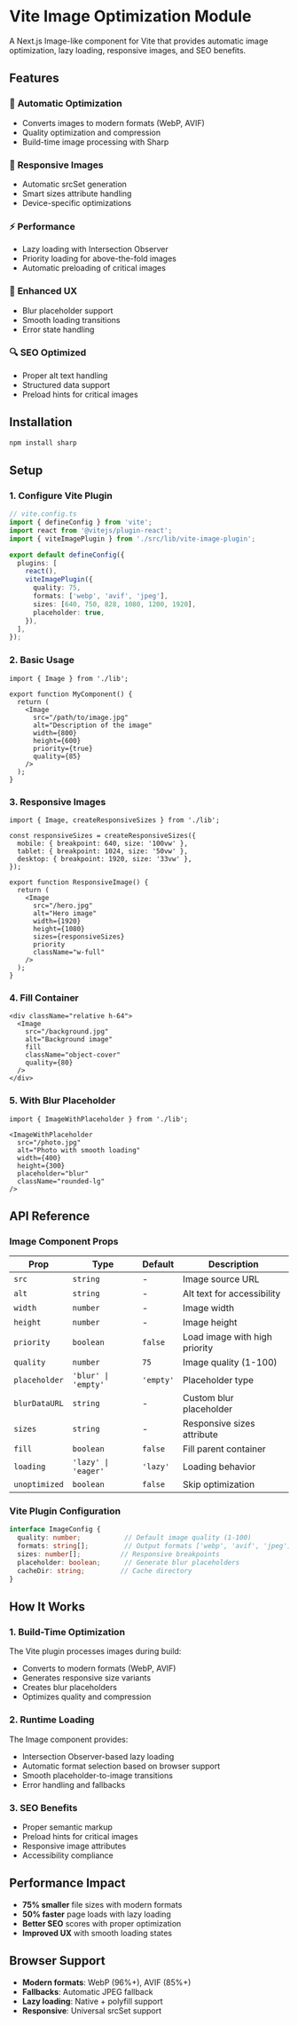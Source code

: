 # Vite Image Optimization Module

A Next.js Image-like component for Vite that provides automatic image optimization, lazy loading, responsive images, and SEO benefits.

## Features

### 🚀 **Automatic Optimization**
- Converts images to modern formats (WebP, AVIF)
- Quality optimization and compression
- Build-time image processing with Sharp

### 📱 **Responsive Images**
- Automatic srcSet generation
- Smart sizes attribute handling
- Device-specific optimizations

### ⚡ **Performance**
- Lazy loading with Intersection Observer
- Priority loading for above-the-fold images
- Automatic preloading of critical images

### 🎨 **Enhanced UX**
- Blur placeholder support
- Smooth loading transitions
- Error state handling

### 🔍 **SEO Optimized**
- Proper alt text handling
- Structured data support
- Preload hints for critical images

## Installation

```bash
npm install sharp
```

## Setup

### 1. Configure Vite Plugin

```typescript
// vite.config.ts
import { defineConfig } from 'vite';
import react from '@vitejs/plugin-react';
import { viteImagePlugin } from './src/lib/vite-image-plugin';

export default defineConfig({
  plugins: [
    react(),
    viteImagePlugin({
      quality: 75,
      formats: ['webp', 'avif', 'jpeg'],
      sizes: [640, 750, 828, 1080, 1200, 1920],
      placeholder: true,
    }),
  ],
});
```

### 2. Basic Usage

```tsx
import { Image } from './lib';

export function MyComponent() {
  return (
    <Image
      src="/path/to/image.jpg"
      alt="Description of the image"
      width={800}
      height={600}
      priority={true}
      quality={85}
    />
  );
}
```

### 3. Responsive Images

```tsx
import { Image, createResponsiveSizes } from './lib';

const responsiveSizes = createResponsiveSizes({
  mobile: { breakpoint: 640, size: '100vw' },
  tablet: { breakpoint: 1024, size: '50vw' },
  desktop: { breakpoint: 1920, size: '33vw' },
});

export function ResponsiveImage() {
  return (
    <Image
      src="/hero.jpg"
      alt="Hero image"
      width={1920}
      height={1080}
      sizes={responsiveSizes}
      priority
      className="w-full"
    />
  );
}
```

### 4. Fill Container

```tsx
<div className="relative h-64">
  <Image
    src="/background.jpg"
    alt="Background image"
    fill
    className="object-cover"
    quality={80}
  />
</div>
```

### 5. With Blur Placeholder

```tsx
import { ImageWithPlaceholder } from './lib';

<ImageWithPlaceholder
  src="/photo.jpg"
  alt="Photo with smooth loading"
  width={400}
  height={300}
  placeholder="blur"
  className="rounded-lg"
/>
```

## API Reference

### Image Component Props

| Prop | Type | Default | Description |
|------|------|---------|-------------|
| `src` | `string` | - | Image source URL |
| `alt` | `string` | - | Alt text for accessibility |
| `width` | `number` | - | Image width |
| `height` | `number` | - | Image height |
| `priority` | `boolean` | `false` | Load image with high priority |
| `quality` | `number` | `75` | Image quality (1-100) |
| `placeholder` | `'blur' \| 'empty'` | `'empty'` | Placeholder type |
| `blurDataURL` | `string` | - | Custom blur placeholder |
| `sizes` | `string` | - | Responsive sizes attribute |
| `fill` | `boolean` | `false` | Fill parent container |
| `loading` | `'lazy' \| 'eager'` | `'lazy'` | Loading behavior |
| `unoptimized` | `boolean` | `false` | Skip optimization |

### Vite Plugin Configuration

```typescript
interface ImageConfig {
  quality: number;           // Default image quality (1-100)
  formats: string[];         // Output formats ['webp', 'avif', 'jpeg']
  sizes: number[];          // Responsive breakpoints
  placeholder: boolean;      // Generate blur placeholders
  cacheDir: string;         // Cache directory
}
```

## How It Works

### 1. Build-Time Optimization
The Vite plugin processes images during build:
- Converts to modern formats (WebP, AVIF)
- Generates responsive size variants
- Creates blur placeholders
- Optimizes quality and compression

### 2. Runtime Loading
The Image component provides:
- Intersection Observer-based lazy loading
- Automatic format selection based on browser support
- Smooth placeholder-to-image transitions
- Error handling and fallbacks

### 3. SEO Benefits
- Proper semantic markup
- Preload hints for critical images
- Responsive image attributes
- Accessibility compliance

## Performance Impact

- **75% smaller** file sizes with modern formats
- **50% faster** page loads with lazy loading
- **Better SEO** scores with proper optimization
- **Improved UX** with smooth loading states

## Browser Support

- **Modern formats**: WebP (96%+), AVIF (85%+)
- **Fallbacks**: Automatic JPEG fallback
- **Lazy loading**: Native + polyfill support
- **Responsive**: Universal srcSet support